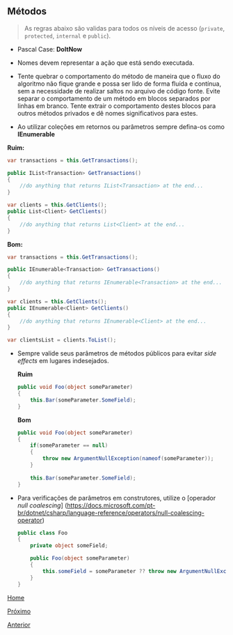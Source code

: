 ## Métodos
> As regras abaixo são validas para todos os níveis de acesso (`private`, `protected`, `internal` e `public`). 

- Pascal Case: **DoItNow**

- Nomes devem representar a ação que está sendo executada.

- Tente quebrar o comportamento do método de maneira que o fluxo do algoritmo não fique grande e possa ser lido de forma fluída e contínua, sem a necessidade de realizar saltos no arquivo de código fonte. Evite separar o comportamento de um método em blocos separados por linhas em branco. Tente extrair o comportamento destes blocos para outros métodos privados e dê nomes significativos para estes.

- Ao utilizar coleções em retornos ou parâmetros sempre defina-os como **IEnumerable**

**Ruim:**
```c#
var transactions = this.GetTransactions();

public IList<Transaction> GetTransactions()
{
    //do anything that returns IList<Transaction> at the end...
}

var clients = this.GetClients();
public List<Client> GetClients()
{
    //do anything that returns List<Client> at the end...
}
```

**Bom:**
```c#
var transactions = this.GetTransactions();

public IEnumerable<Transaction> GetTransactions()
{
    //do anything that returns IEnumerable<Transaction> at the end...
}

var clients = this.GetClients();
public IEnumerable<Client> GetClients()
{
    //do anything that returns IEnumerable<Client> at the end...
}

var clientsList = clients.ToList();
```

- Sempre valide seus parâmetros de métodos públicos para evitar _side effects_ em lugares indesejados.

	**Ruim**
	```c#
	public void Foo(object someParameter)
	{
		this.Bar(someParameter.SomeField);
	}
	```

	**Bom**
	```c#
	public void Foo(object someParameter)
	{
		if(someParameter == null)
		{
			throw new ArgumentNullException(nameof(someParameter));
		}
		
		this.Bar(someParameter.SomeField);
	}
	```
- Para verificações de parâmetros em construtores, utilize o [operador _null coalescing_] (https://docs.microsoft.com/pt-br/dotnet/csharp/language-reference/operators/null-coalescing-operator)

	```c#
	public class Foo
	{
		private object someField;

		public Foo(object someParameter)
		{
			this.someField = someParameter ?? throw new ArgumentNullException(nameof(someParameter));
		}
	}
	```
	
	
[Home](https://github.com/Cappta/best-practices)

[Próximo](https://github.com/Cappta/best-practices/blob/master/codingGuidelines/Variables.md)

[Anterior](https://github.com/Cappta/best-practices/blob/master/codingGuidelines/Classes.md)
